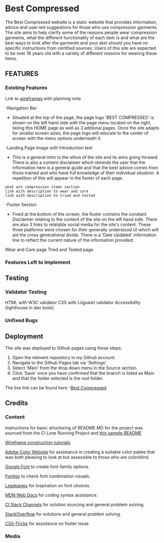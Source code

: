 # Best Compressed

The Best Compressed website is a static website that provides information, advice and user-led suggestions for those who use compression garments.
The site aims to help clarify some of the reasons people wear compression garments, what the different functionality of each item is
and what are the best ways to look after the garments and your skin should you have no specific instructions from certified sources.
Users of this site are expected to be over 16 years old with a variety of different reasons for wearing these items.


<!--OVERVIEW OF PROJECT the image of the project on multiple devices can go here -->

## FEATURES
### Existing Features
<!-- do yo u want to reference the specific project files that implement them? -->  

Link to [wireframes](https://balsamiq.cloud/sggsq12/pfyavp4/rCDA5?f=N4IgUiBcCMA0IDkpxAYWfAMhkAhHAsjgFo4DSUA2gLoC%2BQA%3D) with planning note

-Navigation  Bar
  - Situated at the top of the page, the page logo 'BEST COMPRESSED' is shown on the left hand side with the page menu located on the right, listing this HOME page as well as 3 addional pages. 
  Once the site adapts for smaller screen sizes, the page logo will relocate to the center of screen with the menu options underneath it. 

-Landing Page Image with Introduction text
  -   This is a general intro to the ethos of the site and its aims going forward.
  There is also a content disclaimer which reminds the user that the information here is a general guide and that the best advice comes from those trained and who have full knowledge of their individual situation. A repetition of this will appear in the footer of each page.

    what are compression items section
    link with description to wear and care
    link with description to tried and tested

-Footer Section
   - Fixed at the bottom of the screen, the footer contains the constant Disclaimer relating to the content of the site  on the left hand side.
   There are also 3 links to relatable social media for the site's content. 
   These three platforms were chosen for their generally understood UI which will aid the cross generational divide. 
   There is a 'Date Updated' information line to reflect the current nature of the information provided.

 Wear and Care page
    Tried and Tested page

### Features Left to Implement
<!-- ideas for the future  
Animation of disclaimer if not possible here
Self produced content 
interview pages with individuals who use and wear-->

## Testing

<!-- go over all the projects features, what they were supposed to do and how they have worked.
how does the project look in the different browsers and screen sizes
mention any issues you have had - interesting bugs -->

### Validator Testing
<!-- the reports back from these validators -->
HTML with W3C validator
CSS with (Jigsaw) validator
Accessibility (lighthouse in dev tools)
### Unfixed Bugs

## Deployment
<!-- the description of how it was deployed to the hosting platform-->
The site was deployed to Github pages using these steps:
  1.  Open the relevent repository in my Github account.
  2.  Navigate to the Github Pages tab via 'Settings'.
  3.  Select 'Main' from the drop down menu in the Source section.
  4.  Click 'Save' once you have confirmed that the branch is listed as Main and that the folder selected is the root folder.

The live link can be found here -[Best Compressed](https://mjmcp.github.io/best-compressed/)

## Credits
<!-- REFERENCE ALL CONTENT, MEDIA AND EXTRA HELP SOURCES - TUTORIALS, PODCASTS, EVERYTHING -->

### Content
 Instructions for basic structuring of README.MD for the project was sourced from the CI Love Running Project and [this sample README](https://codeinstitute.s3.amazonaws.com/CSSEssentials/p1-readme.png)

 [Wireframe construction tutorials](https://wireframestogo.com)
<!-- include links to anything referenced, eg love running project--> 

[Adobe Color Website](https://color.adobe.com/create/color-wheel) for assistance in creating a suitable color palete that was both pleasing to look at but assessible to those who are colorblind.

[Google Font](https://fonts.google.com) to create font-family options.

[Fontjoy](http://fontjoy.com) to check font combination visuals.

[Leadpages](https://leadpages.com/blog.best-google-fonts/) for inspiration on font choices.

[MDN Web Docs](https://developer.mozilla.org/en-US/docs/Web/CSS) for coding syntax assistance.

[CI Slack Channels](https://code-institute-room.slack.com) for solution sourcing and general problem solving.

[StackOverflow](https://stackoverflow.com) for solutions and general problem solving.

[CSS-Tricks](https://css-tricks.com/couple-takes-sticky-footer/) for assistance on footer issue
### Media
